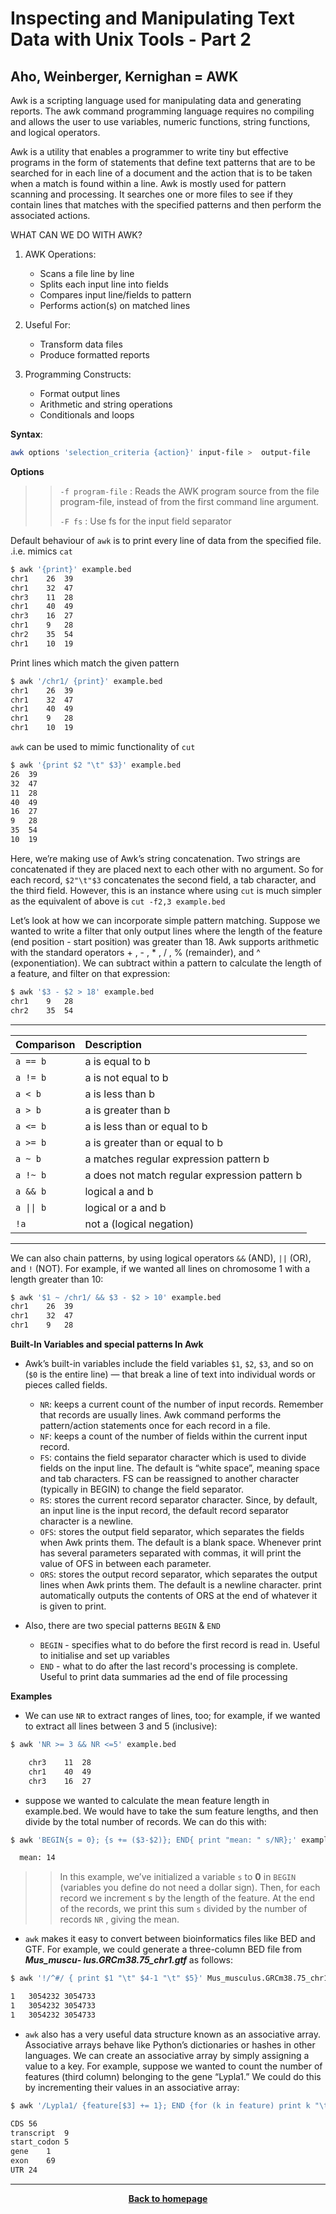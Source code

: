# Inspecting and Manipulating Text Data with Unix Tools - Part 2

## Aho, Weinberger, Kernighan = AWK

Awk is a scripting language used for manipulating data and generating reports. The awk command programming language requires no compiling and allows the user to use variables, numeric functions, string functions, and logical operators. 

Awk is a utility that enables a programmer to write tiny but effective programs in the form of statements that define text patterns that are to be searched for in each line of a document and the action that is to be taken when a match is found within a line. Awk is mostly used for pattern scanning and processing. It searches one or more files to see if they contain lines that matches with the specified patterns and then perform the associated actions. 

WHAT CAN WE DO WITH AWK? 

1. AWK Operations: 
   - Scans a file line by line 
   -  Splits each input line into fields 
   -  Compares input line/fields to pattern 
   -  Performs action(s) on matched lines 

2. Useful For: 
   -  Transform data files 
   -  Produce formatted reports 

3. Programming Constructs: 
   - Format output lines 
   - Arithmetic and string operations 
   - Conditionals and loops 

**Syntax**:

```bash
awk options 'selection_criteria {action}' input-file >  output-file
```
**Options** 

>>`-f program-file` : Reads the AWK program source from the file program-file, instead of from the first command line argument.
>>
>>`-F fs`            : Use fs for the input field separator

Default behaviour of `awk` is to print every line of data from the specified file. .i.e. mimics `cat`

```bash
$ awk '{print}' example.bed 
chr1	26	39
chr1	32	47
chr3	11	28
chr1	40	49
chr3	16	27
chr1	9	28
chr2	35	54
chr1	10	19
```
Print lines which match the given pattern

```bash
$ awk '/chr1/ {print}' example.bed 
chr1	26	39
chr1	32	47
chr1	40	49
chr1	9	28
chr1	10	19
```

`awk` can be used to mimic functionality of `cut` 

```bash
$ awk '{print $2 "\t" $3}' example.bed 
26	39
32	47
11	28
40	49
16	27
9	28
35	54
10	19
```
Here, we’re making use of Awk’s string concatenation. Two strings are concatenated if they are placed next to each other with no argument. So for each record, `$2"\t"$3` concatenates the second field, a tab character, and the third field. However, this is an instance where using `cut` is much simpler as the equivalent of above is `cut -f2,3 example.bed` 

Let’s look at how we can incorporate simple pattern matching. Suppose we wanted to write a filter that only output lines where the length of the feature (end
position - start position) was greater than 18. Awk supports arithmetic with the standard operators + , - , * , / , % (remainder), and ^ (exponentiation). We can subtract within a pattern to calculate the length of a feature, and filter on that expression:

```bash
$ awk '$3 - $2 > 18' example.bed 
chr1	9	28
chr2	35	54
```
---

|Comparison |  Description                                |
|:----------|:--------------------------------------------|
|`a == b`     |a is equal to b                              |
|`a != b`     |a is not equal to b                          |
|`a < b`      |a is less than b                             |
|`a > b`      |a is greater than b                          |
|`a <= b`     |a is less than or equal to b                 |
|`a >= b`     |a is greater than or equal to b              |
|`a ~ b`      |a matches regular expression pattern b       |
|`a !~ b`     |a does not match regular expression pattern b|
|`a && b`     |logical a and b                              |
|`a \|\| b`     |logical or a and b                           |
|`!a`         |not a (logical negation)                     |

---

We can also chain patterns, by using logical operators `&&` (AND), `||` (OR), and `!` (NOT). For example, if we wanted all lines on chromosome 1 with a length greater than 10:

```bash
$ awk '$1 ~ /chr1/ && $3 - $2 > 10' example.bed 
chr1	26	39
chr1	32	47
chr1	9	28
```

**Built-In Variables and special patterns In Awk**

* Awk’s built-in variables include the field variables `$1`, `$2`, `$3`, and so on (`$0` is the entire line) — that break a line of text into individual words or pieces called fields. 

    - `NR`: keeps a current count of the number of input records. Remember that records are usually lines. Awk command performs the pattern/action statements once for each record in a file. 
    - `NF`: keeps a count of the number of fields within the current input record. 
    - `FS`: contains the field separator character which is used to divide fields on the input line. The default is “white space”, meaning space and tab characters. FS can be reassigned to another character (typically in BEGIN) to change the field separator. 
    - `RS`: stores the current record separator character. Since, by default, an input line is the input record, the default record separator character is a newline. 
    - `OFS`: stores the output field separator, which separates the fields when Awk prints them. The default is a blank space. Whenever print has several parameters separated with commas, it will print the value of OFS in between each parameter. 
    - `ORS`: stores the output record separator, which separates the output lines when Awk prints them. The default is a newline character. print automatically outputs the contents of ORS at the end of whatever it is given to print. 

* Also, there are two special patterns `BEGIN` & `END`

     - `BEGIN` - specifies what to do before the first record is read in. Useful to initialise and set up variables
     - `END` - what to do after the last record's processing is complete. Useful to print data summaries ad the end of file processing


**Examples**

* We can use `NR` to extract ranges of lines, too; for example, if we wanted to extract all lines between 3 and 5 (inclusive):

```bash
$ awk 'NR >= 3 && NR <=5' example.bed 

    chr3	11	28
    chr1	40	49
    chr3	16	27
```

* suppose we wanted to calculate the mean feature length in example.bed. We would have to take the sum feature lengths, and then divide by the total number of records. We can do this with:

```bash
$ awk 'BEGIN{s = 0}; {s += ($3-$2)}; END{ print "mean: " s/NR};' example.bed 

  mean: 14
```
>>In this example, we’ve initialized a variable `s` to **0** in `BEGIN` (variables you define do not need a dollar sign). Then, for each record we increment s by the length of the feature. At the end of the records, we print this sum `s` divided by the number of records `NR` , giving the mean.

* `awk` makes it easy to convert between bioinformatics files like BED and GTF. For example, we could generate a three-column BED file from ***Mus_muscu‐
lus.GRCm38.75_chr1.gtf*** as follows:

```bash
$ awk '!/^#/ { print $1 "\t" $4-1 "\t" $5}' Mus_musculus.GRCm38.75_chr1.gtf | head -n 3

1	3054232	3054733
1	3054232	3054733
1	3054232	3054733
```
* `awk` also has a very useful data structure known as an associative array. Associative arrays behave like Python’s dictionaries or hashes in other languages. We can create an associative array by simply assigning a value to a key. For example, suppose we wanted to count the number of features (third column) belonging to the gene “Lypla1.” We could do this by incrementing their values in an associative array:

```bash
$ awk '/Lypla1/ {feature[$3] += 1}; END {for (k in feature) print k "\t" feature[k]}' Mus_musculus.GRCm38.75_chr1.gtf 

CDS	56
transcript	9
start_codon	5
gene	1
exon	69
UTR	24
```
- - - 
<p align="center"><b><a class="btn" href="https://genomicsaotearoa.github.io/bash-for-bioinformatics/" style="background: var(--bs-dark);font-weight:bold">Back to homepage</a></b></p>
